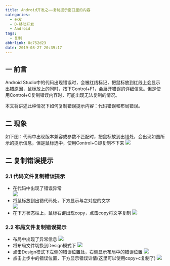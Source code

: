 ```yaml
---
title: Android开发之——复制提示窗口里的内容
categories:
  - 开发
  - D-移动开发
  - Android
tags:
  - 复制
abbrlink: 8c752d23
date: 2019-08-27 20:39:17
---
```

## 一 前言
Android Studio中的代码出现错误时，会被红线标记，把鼠标放到红线上会显示出错原因，鼠标放上的同时，按下Control+F1，会展开错误的详细信息。但是使用Control+C复制错误内容时，可能出现无法复制的情况。   

本文将讲述此种情况下如何复制错误提示内容：代码错误和布局错误。  
<!--more-->

## 二 现象
如下图：代码中出现版本兼容或参数不匹配时，把鼠标放到出错处，会出现如图所示的提示信息，但是鼠标选中，使用Control+C却复制不下来
![][1]

## 二 复制错误提示

### 2.1 代码文件复制错误提示

* 在代码中出现了错误异常  
	![][2]
* 将鼠标放到出错代码处，下方显示与之对应的文字  
	![][3]
* 在下方状态栏上，鼠标右键出现copy，点击copy将文字复制
	![][4]

### 2.2 布局文件复制错误提示

* 布局中出现了异常信息
	![][5]
* 将布局文件切换到Design模式下
	![][6]
* 点击Design模式下左侧的错误位置处，右侧显示布局中的错误位置
	![][7]
* 点击上步中的错误位置，下方显示错误详情(这里可以使用copy+c复制了)
	![][8]




[1]: https://cdn.staticaly.com/gh/PGzxc/CDN/master/blog-image/android-copy-error-info.png
[2]: https://cdn.staticaly.com/gh/PGzxc/CDN/master/blog-image/android-copy-error-code-show.png
[3]: https://cdn.staticaly.com/gh/PGzxc/CDN/master/blog-image/android-copy-error-code.png
[4]: https://cdn.staticaly.com/gh/PGzxc/CDN/master/blog-image/android-copy-error-code-copy.png
[5]: https://cdn.staticaly.com/gh/PGzxc/CDN/master/blog-image/android-copy-error-layout-show.png
[6]: https://cdn.staticaly.com/gh/PGzxc/CDN/master/blog-image/android-copy-error-layout-design-model.png
[7]: https://cdn.staticaly.com/gh/PGzxc/CDN/master/blog-image/android-copy-error-layout-design-model-more.png
[8]: https://cdn.staticaly.com/gh/PGzxc/CDN/master/blog-image/android-copy-error-layout-design-model-detail.png